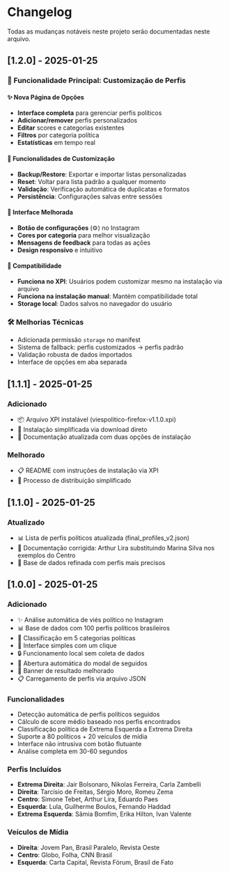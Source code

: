 # Changelog

Todas as mudanças notáveis neste projeto serão documentadas neste arquivo.

## [1.2.0] - 2025-01-25

### 🎯 Funcionalidade Principal: Customização de Perfis

#### ✨ Nova Página de Opções
- **Interface completa** para gerenciar perfis políticos
- **Adicionar/remover** perfis personalizados
- **Editar** scores e categorias existentes
- **Filtros** por categoria política
- **Estatísticas** em tempo real

#### 🔧 Funcionalidades de Customização
- **Backup/Restore**: Exportar e importar listas personalizadas
- **Reset**: Voltar para lista padrão a qualquer momento
- **Validação**: Verificação automática de duplicatas e formatos
- **Persistência**: Configurações salvas entre sessões

#### 🎨 Interface Melhorada
- **Botão de configurações** (⚙️) no Instagram
- **Cores por categoria** para melhor visualização
- **Mensagens de feedback** para todas as ações
- **Design responsivo** e intuitivo

#### 🔄 Compatibilidade
- **Funciona no XPI**: Usuários podem customizar mesmo na instalação via arquivo
- **Funciona na instalação manual**: Mantém compatibilidade total
- **Storage local**: Dados salvos no navegador do usuário

### 🛠️ Melhorias Técnicas
- Adicionada permissão `storage` no manifest
- Sistema de fallback: perfis customizados → perfis padrão
- Validação robusta de dados importados
- Interface de opções em aba separada

## [1.1.1] - 2025-01-25

### Adicionado
- 📦 Arquivo XPI instalável (viespolitico-firefox-v1.1.0.xpi)
- 🚀 Instalação simplificada via download direto
- 📝 Documentação atualizada com duas opções de instalação

### Melhorado
- 📋 README com instruções de instalação via XPI
- 🔄 Processo de distribuição simplificado

## [1.1.0] - 2025-01-25

### Atualizado
- 📊 Lista de perfis políticos atualizada (final_profiles_v2.json)
- 📝 Documentação corrigida: Arthur Lira substituindo Marina Silva nos exemplos do Centro
- 🔄 Base de dados refinada com perfis mais precisos

## [1.0.0] - 2025-01-25

### Adicionado
- ✨ Análise automática de viés político no Instagram
- 📊 Base de dados com 100 perfis políticos brasileiros
- 🎯 Classificação em 5 categorias políticas
- 🚀 Interface simples com um clique
- 🔒 Funcionamento local sem coleta de dados
- 📱 Abertura automática do modal de seguidos
- 🎨 Banner de resultado melhorado
- 📋 Carregamento de perfis via arquivo JSON

### Funcionalidades
- Detecção automática de perfis políticos seguidos
- Cálculo de score médio baseado nos perfis encontrados
- Classificação política de Extrema Esquerda a Extrema Direita
- Suporte a 80 políticos + 20 veículos de mídia
- Interface não intrusiva com botão flutuante
- Análise completa em 30-60 segundos

### Perfis Incluídos
- **Extrema Direita**: Jair Bolsonaro, Nikolas Ferreira, Carla Zambelli
- **Direita**: Tarcísio de Freitas, Sérgio Moro, Romeu Zema  
- **Centro**: Simone Tebet, Arthur Lira, Eduardo Paes
- **Esquerda**: Lula, Guilherme Boulos, Fernando Haddad
- **Extrema Esquerda**: Sâmia Bomfim, Erika Hilton, Ivan Valente

### Veículos de Mídia
- **Direita**: Jovem Pan, Brasil Paralelo, Revista Oeste
- **Centro**: Globo, Folha, CNN Brasil
- **Esquerda**: Carta Capital, Revista Fórum, Brasil de Fato
